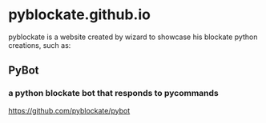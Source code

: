 # pyblockate.github.io
pyblockate is a website created by wizard to showcase his blockate python creations, such as:
## PyBot
### a python blockate bot that responds to pycommands
https://github.com/pyblockate/pybot

